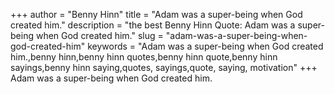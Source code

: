 +++
author = "Benny Hinn"
title = "Adam was a super-being when God created him."
description = "the best Benny Hinn Quote: Adam was a super-being when God created him."
slug = "adam-was-a-super-being-when-god-created-him"
keywords = "Adam was a super-being when God created him.,benny hinn,benny hinn quotes,benny hinn quote,benny hinn sayings,benny hinn saying,quotes, sayings,quote, saying, motivation"
+++
Adam was a super-being when God created him.
